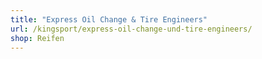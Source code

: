 ```yaml
---
title: "Express Oil Change & Tire Engineers"
url: /kingsport/express-oil-change-und-tire-engineers/
shop: Reifen
---
```

